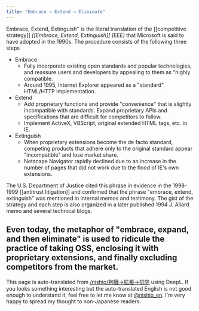 ```yaml
---
title: "Embrace → Extend → Eliminate"
---
```


Embrace, Extend, Extinguish" is the literal translation of the [[competitive strategy]] *[[Embrace, Extend, Extinguish]] (EEE)* that Microsoft is said to have adopted in the 1990s. The procedure consists of the following three steps

- Embrace
    - Fully incorporate existing open standards and popular technologies, and reassure users and developers by appealing to them as "highly compatible.
    - Around 1995, Internet Explorer appeared as a "standard" HTML/HTTP implementation.
- Extend
    - Add proprietary functions and provide "convenience" that is slightly incompatible with standards. Expand proprietary APIs and specifications that are difficult for competitors to follow.
    - Implement ActiveX, VBScript, original extended HTML tags, etc. in IE.
- Extinguish
    - When proprietary extensions become the de facto standard, competing products that adhere only to the original standard appear "incompatible" and lose market share.
    - Netscape Navigator rapidly declined due to an increase in the number of pages that did not work due to the flood of IE's own extensions.

The U.S. Department of Justice cited this phrase in evidence in the 1998-1999 [[antitrust litigation]] and confirmed that the phrase "embrace, extend, extinguish" was mentioned in internal memos and testimony.
The gist of the strategy and each step is also organized in a later published 1994 J. Allard memo and several technical blogs.

Even today, the metaphor of "embrace, expand, and then eliminate" is used to ridicule the practice of taking OSS, enclosing it with proprietary extensions, and finally excluding competitors from the market.
---
This page is auto-translated from [/nishio/抱擁→拡張→排除](https://scrapbox.io/nishio/抱擁→拡張→排除) using DeepL. If you looks something interesting but the auto-translated English is not good enough to understand it, feel free to let me know at [@nishio_en](https://twitter.com/nishio_en). I'm very happy to spread my thought to non-Japanese readers.